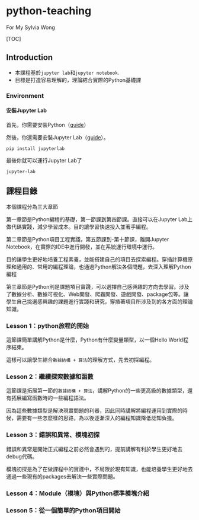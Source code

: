 # python-teaching

For My Sylvia Wong

[TOC]

## Introduction

- 本課程基於`jupyter lab`和`jupyter notebook`.
- 目標是打造容易理解的，理論結合實際的Python基礎課

### Environment

#### 安裝Jupyter Lab

首先，你需要安裝Python（[guide](https://wiki.python.org/moin/BeginnersGuide/Download)）

然後，你還需要安裝Jupyter Lab（[guide](https://jupyter.org/install)）。

```shell
pip install jupyterlab
```

最後你就可以運行Jupyter Lab了

```shell
jupyter-lab
```

## 課程目錄

本個課程分為三大章節

第一章節是Python編程的基礎，第一節課到第四節課。直接可以在Jupyter Lab上做代碼實踐，減少學習成本。目的讓學習快速投入並著手編程。

第二章節是Python項目工程實踐，第五節課到-第十節課，離開Jupyter Notebook，在實際的IDE中進行開發，並在系統運行環境中運行。

目的讓學生更好地培養工程素養，並能搭建自己的項目去探索編程。穿插計算機原理和通用的、常用的編程理論，也通過Python解決各個問題，去深入理解Python編程

第三章節是Python則是課題項目實踐，可以選擇自己感興趣的方向去學習。涉及了數據分析、數據可視化、Web開發、爬蟲開發、遊戲開發、package包等。讓學生自己挑選感興趣的課題進行實踐和研究，穿插著項目所涉及到的各方面的理論知識。

### Lesson 1：python旅程的開始

這節課簡單講解Python是什麼，Python有什麼變量類型，以一個Hello World程序結束。

這樣可以讓學生結合`數據結構 + 算法`的理解方式，先去初探編程。

### Lesson 2：繼續探索數據和函數

這節課是拓展第一節的`數據結構 + 算法`，講解Python的一些更高級的數據類型，還有拓展編寫函數時的一些編程語法。

因為這些數據類型是解決現實問題的利器，因此同時講解將編程運用到實際的時候，需要有一些怎麼樣的思路，為以後逐漸深入的編程知識降低認知負擔。

### Lesson 3：錯誤和異常、模塊初探

錯誤和異常是開始正式編程之前必然會遇到的，提前講解有利於學生更好地去debug代碼。

模塊初探是為了在做課程中的實踐中，不局限於現有知識，也能培養學生更好地去通過一些現有的packages去解決一些實際問題。

### Lesson 4：Module（模塊）與Python標準模塊介紹

### Lesson 5：從一個簡單的Python項目開始
